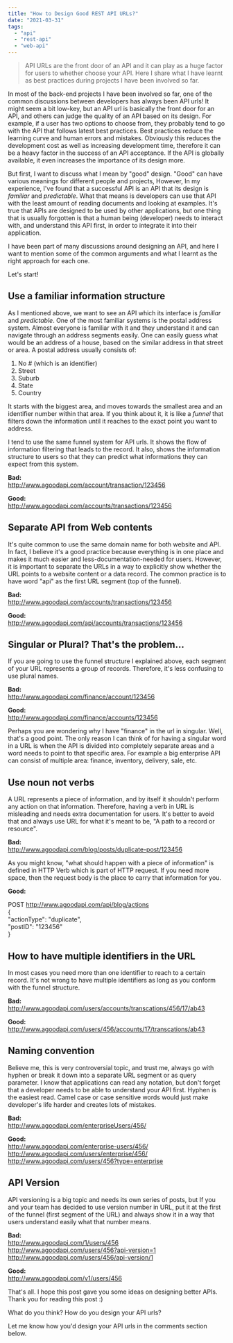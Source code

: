 ```yaml
---
title: "How to Design Good REST API URLs?"
date: "2021-03-31"
tags: 
  - "api"
  - "rest-api"
  - "web-api"
---
```


> API URLs are the front door of an API and it can play as a huge factor for users to whether choose your API. Here I share what I have learnt as best practices during projects I have been involved so far.

In most of the back-end projects I have been involved so far, one of the common discussions between developers has always been API urls! It might seem a bit low-key, but an API url is basically the front door for an API, and others can judge the quality of an API based on its design. For example, if a user has two options to choose from, they probably tend to go with the API that follows latest best practices. Best practices reduce the learning curve and human errors and mistakes. Obviously this reduces the development cost as well as increasing development time, therefore it can be a heavy factor in the success of an API acceptance. If the API is globally available, it even increases the importance of its design more.

But first, I want to discuss what I mean by "good" design. "Good" can have various meanings for different people and projects, However, In my experience, I've found that a successful API is an API that its design is _familiar_ and _predictable_. What that means is developers can use that API with the least amount of reading documents and looking at examples. It's true that APIs are designed to be used by other applications, but one thing that is usually forgotten is that a human being (developer) needs to interact with, and understand this API first, in order to integrate it into their application.

I have been part of many discussions around designing an API, and here I want to mention some of the common arguments and what I learnt as the right approach for each one.

Let's start!

## Use a familiar information structure

As I mentioned above, we want to see an API which its interface is _familiar_ and _predictable_. One of the most familiar systems is the postal address system. Almost everyone is familiar with it and they understand it and can navigate through an address segments easily. One can easily guess what would be an address of a house, based on the similar address in that street or area. A postal address usually consists of:

1. No # (which is an identifier)
2. Street
3. Suburb
4. State
5. Country

It starts with the biggest area, and moves towards the smallest area and an identifier number within that area. If you think about it, it is like a _funnel_ that filters down the information until it reaches to the exact point you want to address.

I tend to use the same funnel system for API urls. It shows the flow of information filtering that leads to the record. It also, shows the information structure to users so that they can predict what informations they can expect from this system.

**Bad:**  
http://www.agoodapi.com/account/transaction/123456

**Good:**  
http://www.agoodapi.com/accounts/transactions/123456

## Separate API from Web contents

It's quite common to use the same domain name for both website and API. In fact, I believe it's a good practice because everything is in one place and makes it much easier and less-documentation-needed for users. However, it is important to separate the URLs in a way to explicitly show whether the URL points to a website content or a data record. The common practice is to have word "api" as the first URL segment (top of the funnel).

**Bad:**  
http://www.agoodapi.com/accounts/transactions/123456

**Good:**  
http://www.agoodapi.com/api/accounts/transactions/123456

## Singular or Plural? That's the problem...

If you are going to use the funnel structure I explained above, each segment of your URL represents a group of records. Therefore, it's less confusing to use plural names.

**Bad:**  
http://www.agoodapi.com/finance/account/123456

**Good:**  
http://www.agoodapi.com/finance/accounts/123456

Perhaps you are wondering why I have "finance" in the url in singular. Well, that's a good point. The only reason I can think of for having a singular word in a URL is when the API is divided into completely separate areas and a word needs to point to that specific area. For example a big enterprise API can consist of multiple area: finance, inventory, delivery, sale, etc.

## Use noun not verbs

A URL represents a piece of information, and by itself it shouldn't perform any action on that information. Therefore, having a verb in URL is misleading and needs extra documentation for users. It's better to avoid that and always use URL for what it's meant to be, "A path to a record or resource".

**Bad:**  
http://www.agoodapi.com/blog/posts/duplicate-post/123456

As you might know, "what should happen with a piece of information" is defined in HTTP Verb which is part of HTTP request. If you need more space, then the request body is the place to carry that information for you.

**Good:**

POST http://www.agoodapi.com/api/blog/actions  
{  
"actionType": "duplicate",  
"postID": "123456"  
}

## How to have multiple identifiers in the URL

In most cases you need more than one identifier to reach to a certain record. It's not wrong to have multiple identifiers as long as you conform with the funnel structure.

**Bad:**  
http://www.agoodapi.com/users/accounts/transcations/456/17/ab43

**Good:**  
http://www.agoodapi.com/users/456/accounts/17/transcations/ab43

## Naming convention

Believe me, this is very controversial topic, and trust me, always go with hyphen or break it down into a separate URL segment or as query parameter. I know that applications can read any notation, but don't forget that a developer needs to be able to understand your API first. Hyphen is the easiest read. Camel case or case sensitive words would just make developer's life harder and creates lots of mistakes.

**Bad:**  
http://www.agoodapi.com/enterpriseUsers/456/

**Good:**  
http://www.agoodapi.com/enterprise-users/456/  
http://www.agoodapi.com/users/enterprise/456/  
http://www.agoodapi.com/users/456?type=enterprise

## API Version

API versioning is a big topic and needs its own series of posts, but If you and your team has decided to use version number in URL, put it at the first of the funnel (first segment of the URL) and always show it in a way that users understand easily what that number means.

**Bad:**  
http://www.agoodapi.com/1/users/456  
http://www.agoodapi.com/users/456?api-version=1  
http://www.agoodapi.com/users/456/api-version/1

**Good:**  
http://www.agoodapi.com/v1/users/456

That's all. I hope this post gave you some ideas on designing better APIs. Thank you for reading this post :)

What do you think? How do you design your API urls?

Let me know how you'd design your API urls in the comments section below.

